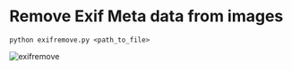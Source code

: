 # Remove Exif Meta data from images

```
python exifremove.py <path_to_file>
```

![exifremove](https://github.com/user-attachments/assets/66e91109-8181-41b4-96f3-8114debea040)
